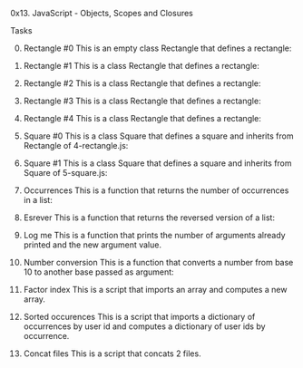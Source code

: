 0x13. JavaScript - Objects, Scopes and Closures

Tasks

0. Rectangle #0
This is an empty class Rectangle that defines a rectangle:

1. Rectangle #1
This is a class Rectangle that defines a rectangle:

2. Rectangle #2
This is a class Rectangle that defines a rectangle:

3. Rectangle #3
This is a class Rectangle that defines a rectangle:

4. Rectangle #4
This is a class Rectangle that defines a rectangle:

5. Square #0
This is a class Square that defines a square and inherits from Rectangle of 4-rectangle.js:

6. Square #1
This is a class Square that defines a square and inherits from Square of 5-square.js:

7. Occurrences
This is a function that returns the number of occurrences in a list:

8. Esrever
This is a function that returns the reversed version of a list:

9. Log me
This is a function that prints the number of arguments already printed and the new argument value.

10. Number conversion
This is a function that converts a number from base 10 to another base passed as argument:

11. Factor index
This is a script that imports an array and computes a new array.

12. Sorted occurences
This is a script that imports a dictionary of occurrences by user id and computes a dictionary of user ids by occurrence.

13. Concat files
This is a script that concats 2 files.

